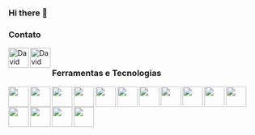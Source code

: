 ### Hi there 👋

### Contato
[<img align="left" alt="David Santos | LinkedIn" width="40px" src="https://cdn.jsdelivr.net/npm/simple-icons@v3/icons/linkedin.svg" />](https://www.linkedin.com/in/davidvrsantos)
[<img align="left" alt="David Santos | Instagram" width="40px" src="https://cdn.jsdelivr.net/npm/simple-icons@v3/icons/instagram.svg" />](https://www.instagram.com/davidvrsantos/)

<br />

### Ferramentas e Tecnologias

<img align="left" src="https://cdn.jsdelivr.net/gh/devicons/devicon/icons/git/git-original.svg" width="40" height="40"/>
<img align="left" src="https://cdn.jsdelivr.net/gh/devicons/devicon/icons/html5/html5-original.svg" width="40" height="40"/>
<img align="left" src="https://cdn.jsdelivr.net/gh/devicons/devicon/icons/css3/css3-original.svg" width="40" height="40"/>
<img align="left" src="https://cdn.jsdelivr.net/gh/devicons/devicon/icons/javascript/javascript-original.svg" width="40" height="40"/>
<img align="left" src="https://cdn.jsdelivr.net/gh/devicons/devicon/icons/typescript/typescript-original.svg" width="40" height="40"/>
<img align="left" src="https://cdn.jsdelivr.net/gh/devicons/devicon/icons/php/php-plain.svg" width="40" height="40"/>
<img align="left" src="https://cdn.jsdelivr.net/gh/devicons/devicon/icons/laravel/laravel-plain-wordmark.svg" width="40" height="40"/>
<img align="left" src="https://cdn.jsdelivr.net/gh/devicons/devicon/icons/vuejs/vuejs-original.svg" width="40" height="40"/>
<img align="left" src="https://cdn.jsdelivr.net/gh/devicons/devicon/icons/angularjs/angularjs-original.svg" width="40" height="40"/>
<img align="left" src="https://cdn.jsdelivr.net/gh/devicons/devicon/icons/docker/docker-plain-wordmark.svg" width="40" height="40"/>
<img align="left" src="https://cdn.jsdelivr.net/gh/devicons/devicon/icons/jira/jira-original-wordmark.svg" width="40" height="40"/>
<img align="left" src="https://cdn.jsdelivr.net/gh/devicons/devicon/icons/mysql/mysql-original.svg" width="40" height="40"/>
<img align="left" src="https://cdn.jsdelivr.net/gh/devicons/devicon/icons/postgresql/postgresql-plain.svg" width="40" height="40"/>
<img align="left" src="https://cdn.jsdelivr.net/gh/devicons/devicon/icons/phpstorm/phpstorm-plain-wordmark.svg" width="40" height="40"/>
<img align="left" src="https://cdn.jsdelivr.net/gh/devicons/devicon/icons/vscode/vscode-original.svg" width="40" height="40"/>






<!--
**davidvrsantos/davidvrsantos** is a ✨ _special_ ✨ repository because its `README.md` (this file) appears on your GitHub profile.

Here are some ideas to get you started:

- 🔭 I’m currently working on ...
- 🌱 I’m currently learning ...
- 👯 I’m looking to collaborate on ...
- 🤔 I’m looking for help with ...
- 💬 Ask me about ...
- 📫 How to reach me: ...
- 😄 Pronouns: ...
- ⚡ Fun fact: ...
-->
